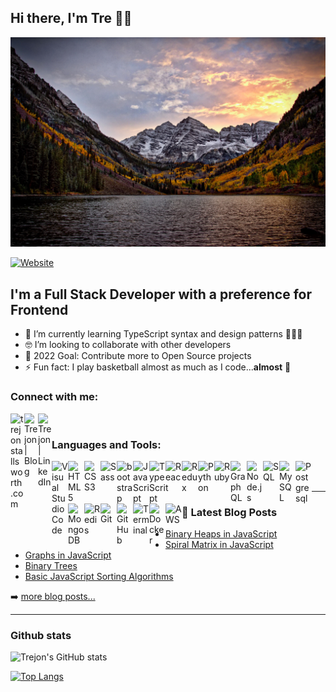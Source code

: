 ## Hi there, I'm Tre 👋🏽

[![Trejon's GitHub Banner](./assets/header.jpg)](https://trejonstallsworth.com)

[![Website](https://img.shields.io/website?label=trejontallsworth.com&style=for-the-badge&url=https%3A%2F%2Ftrejonstallsworth.com)](https://trejonstallsworth.com)

## I'm a Full Stack Developer with a preference for Frontend

- 🌱 I’m currently learning TypeScript syntax and design patterns 🧑🏽‍💻
- 🤓 I’m looking to collaborate with other developers
- 🥅 2022 Goal: Contribute more to Open Source projects
- ⚡ Fun fact: I play basketball almost as much as I code...**almost** 🏀

### Connect with me:

[<img align="left" alt="trejonstallsworth.com" width="22px" src="https://img.icons8.com/color/48/000000/internet--v1.png" />][website]
[<img align="left" alt="Trejon | Blog" width="22px" src="https://img.icons8.com/color/48/000000/blog.png" />][blog]
[<img align="left" alt="Trejon | LinkedIn" width="22px" src="https://img.icons8.com/fluency/48/000000/linkedin.png" />][linkedin]

<br />

### Languages and Tools:

[<img align="left" alt="Visual Studio Code" width="26px" src="https://img.icons8.com/color/50/000000/visual-studio-code-2019.png" />][vscode]
[<img align="left" alt="HTML5" width="26px" src="https://img.icons8.com/color/48/000000/html-5--v1.png" />][html5]
[<img align="left" alt="CSS3" width="26px" src="https://img.icons8.com/color/48/000000/css3.png" />][css3]
[<img align="left" alt="Sass" width="26px" src="https://img.icons8.com/color/48/000000/sass.png" />][sass]
[<img align="left" alt="bootstrap" width="26px" src="https://img.icons8.com/color/48/000000/bootstrap.png" />][bootstrap]
[<img align="left" alt="JavaScript" width="26px" src="https://img.icons8.com/color/48/000000/javascript--v2.png" />][javascript]
[<img align="left" alt="TypeScript" width="26px" src="https://img.icons8.com/color/48/000000/typescript.png" />][typescript]
[<img align="left" alt="React" width="26px" src="https://img.icons8.com/color/48/000000/react-native.png" />][react]
[<img align="left" alt="Redux" width="26px" src="https://img.icons8.com/color/48/000000/redux.png" />][redux]
[<img align="left" alt="Python" width="26px" src="https://img.icons8.com/color/50/000000/python--v2.png" />][python]
[<img align="left" alt="Ruby" width="26px" src="https://img.icons8.com/color/48/000000/ruby-programming-language.png" />][ruby]
[<img align="left" alt="GraphQL" width="26px" src="https://img.icons8.com/color/48/000000/graphql.png" />][graphql]
[<img align="left" alt="Node.js" width="26px" src="https://img.icons8.com/color/48/000000/nodejs.png" />][nodejs]
[<img align="left" alt="SQL" width="26px" src="https://img.icons8.com/external-soft-fill-juicy-fish/60/000000/external-sql-coding-and-development-soft-fill-soft-fill-juicy-fish.png" />][sql]
[<img align="left" alt="MySQL" width="26px" src="https://img.icons8.com/color/48/000000/mysql-logo.png" />][mysql]
[<img align="left" alt="Postgresql" width="26px" src="https://img.icons8.com/color/48/000000/postgreesql.png" />][postgresql]
[<img align="left" alt="MongoDB" width="26px" src="https://img.icons8.com/color/48/000000/mongodb.png" />][mongodb]
[<img align="left" alt="Redis" width="26px" src="https://img.icons8.com/color/48/000000/redis.png"/>][redis]
[<img align="left" alt="Git" width="26px" src="https://img.icons8.com/color/48/000000/git.png" />][git]
[<img align="left" alt="GitHub" width="26px" src="https://img.icons8.com/fluency/48/000000/github.png" />][github]
[<img align="left" alt="Terminal" width="26px" src="https://img.icons8.com/doodle/48/000000/console--v2.png" />][terminal]
[<img align="left" alt="Docker" width="26px" src="https://img.icons8.com/fluency/48/000000/docker.png" />][docker]
[<img align="left" alt="AWS" width="26px" src="https://img.icons8.com/color/48/000000/amazon-web-services.png" />][aws]

<br />
<br />

---

### 📕 Latest Blog Posts

<!-- BLOG-POST-LIST:START -->

- [Binary Heaps in JavaScript](https://medium.com/@trejonstallsworth/binary-heaps-in-js-df00f1459d33)
- [Spiral Matrix in JavaScript](https://medium.com/@trejonstallsworth/spiral-matrix-in-javascript-66e069fca668)
- [Graphs in JavaScript](https://medium.com/@trejonstallsworth/graphs-in-javascript-831db916de10)
- [Binary Trees](https://medium.com/swlh/binary-trees-b2b75195a69e)
- [Basic JavaScript Sorting Algorithms](https://medium.com/@trejonstallsworth/basic-javascript-sorting-algorithms-b2fc00384d4a)
<!-- BLOG-POST-LIST:END -->

➡️ [more blog posts...](https://medium.com/@trejonstallsworth)

---
### Github stats
![Trejon's GitHub stats](https://github-readme-stats.vercel.app/api?username=Trejon&count_private=true&include_all_commits&show_icons=true&theme=dark&hide=stars)

[![Top Langs](https://github-readme-stats.vercel.app/api/top-langs/?username=Trejon&layout=compact)](https://github.com/Trejon/github-readme-stats)

[website]: https://trejonstallsworth.com
[blog]: https://medium.com/@trejonstallsworth
[linkedin]: https://www.linkedin.com/in/TrejonStallsworth
[vscode]: https://code.visualstudio.com
[html5]: https://developer.mozilla.org/en-US/docs/Glossary/HTML5
[css3]: https://developer.mozilla.org/en-US/docs/Web/CSS
[sass]: https://sass-lang.com/guide
[javascript]: https://www.javascript.com/
[react]: https://reactjs.org/
[redux]: https://redux.js.org/
[python]: https://www.python.org/
[ruby]: https://www.ruby-lang.org/en/
[graphql]: https://graphql.org/
[bootstrap]: https://getbootstrap.com/
[typescript]: https://www.typescriptlang.org/
[nodejs]: https://nodejs.org/en/
[sql]: https://developer.mozilla.org/en-US/docs/Glossary/SQL
[postgresql]: https://www.postgresql.org/
[mysql]: https://www.mysql.com/
[mongodb]: https://www.mongodb.com/
[redis]: https://redis.io/
[git]: https://git-scm.com/
[github]: https://github.com/
[terminal]: https://support.apple.com/guide/terminal/welcome/mac
[docker]: https://www.docker.com/
[aws]: https://aws.amazon.com/
